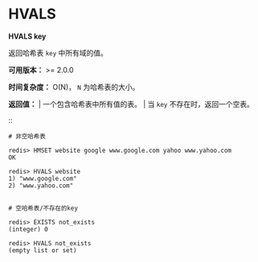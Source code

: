 # HVALS


**HVALS key**

返回哈希表 ``key`` 中所有域的值。

**可用版本：**
    >= 2.0.0

**时间复杂度：**
    O(N)， ``N`` 为哈希表的大小。

**返回值：**
    | 一个包含哈希表中所有值的表。
    | 当 ``key`` 不存在时，返回一个空表。

::

    # 非空哈希表

    redis> HMSET website google www.google.com yahoo www.yahoo.com 
    OK

    redis> HVALS website
    1) "www.google.com"
    2) "www.yahoo.com"


    # 空哈希表/不存在的key

    redis> EXISTS not_exists
    (integer) 0

    redis> HVALS not_exists
    (empty list or set)
